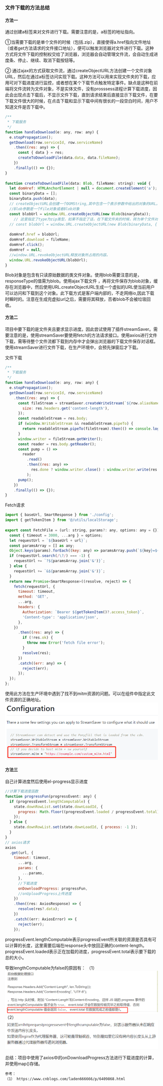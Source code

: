 ### 文件下载的方法总结
#### 方法一
通过创建a标签来对文件进行下载。需要注意的是，a标签的地址指向。

①当需要下载的是单个文件的时候（包括.zip），直接使得a.href指向文件地址（或者get方法请求的文件接口地址），便可以触发浏览器对文件进行下载。这种方式将文件下载的控制权交给了浏览器，浏览器会自动管理文件流，会自动生成进度条、停止、继续、取消下载按钮等。


② 通过ajax的方式获取文件流，通过createObjectURL方法创建一个文件对象URL，然后在通过a标签访问实现下载。这种方法可以用来实现文件夹的下载，应用可对下载进度进行监控，或者想在某个下载节点触发特定事件。缺点是这种在前端将文件流转为文件对象，不是实体文件，没有prosssess进程计算下载进度，因此会出现点击下载后，不显示文件下载，直到请求结束后直接显示下载文件，在要下载文件很大的时候，在点击下载和显示下载中间有很长的一段空白时间，用户不知道文件是否下载中。

````javascript
/**
 * 下载服务
 */
function handleDownload(e: any, row: any) {
  e.stopPropagation();
  getDownload(row.serviceId, row.serviceName)
    .then((res: any) => {
      const { data } = res;
      createToDownloadFile(data.data, data.fileName);
    })
    .finally(() => {});
}

function createToDownloadFile(data: Blob, fileName: string): void {
  let domHref: HTMLAnchorElement | null = document.createElement('a');
  const binaryData = [];
  binaryData.push(data);
  // createObjectURL会创建一个DOMString,其中包含一个表示参数中给出的对象的URL。这个新的URL对象表示指定的File对象或者Blob对象。这个 URL 的生命周期和创建它的窗口中的 document 绑定
  //Blob参数是一个File对象或者Blob对象
  const blobUrl = window.URL.createObjectURL(new Blob(binaryData));
    // 这里指定了type为zip类型，如果不指定了话，在下载文件夹的时候，转为单个文件对象。
  // const blobUrl = window.URL.createObjectURL(new Blob(binaryData, { type: 'application/zip' }));

  domHref.href = blobUrl;
  domHref.download = fileName;
  domHref.click();
  domHref = null;
  //window.URL.revokeObjectURL释放对象所占用的内容。
  window.URL.revokeObjectURL(blobUrl);
}
````
Blob对象是包含有只读原始数据的类文件对象。使用blob需要注意的是，responseType的值需为blob。使用ajax下载文件 ，再将文件保存为blob对象，缓存在浏览器中，然后使用URL.createObjectURL生成一个虚拟的URL使当前用户可以访问和下载到这个对象。此下载方式是客户端内部的，不走网络io,因此下载时瞬时的。注意在生成完虚拟url之后，需要将其释放，否者blob不会被垃圾回收。

#### 方法二
项目中要下载的是文件夹且要求显示进度。因此尝试使用了插件streamSaver。需要注意的是，使用streamSaver要使用fetch的方法请求接口。使用axios进行文件下载，需等待整个文件流都下载到内存中才会弹出浏览器的下载文件保存对话框。使用streamSaver进行文件下载，在生产环境中，会预先弹窗后才下载。

文件下载
````javascript
/**
 * 下载服务
 */
function handleDownload(e: any, row: any) {
  e.stopPropagation();
  getDownload(row.serviceId, row.serviceName)
    .then((res: any) => {
      const fileStream = streamSaver.createWriteStream(`${row.aliasName}.zip`, {
        size: res.headers.get('content-length'),
      });
      const readableStream = res.body;
      if (window.WritableStream && readableStream.pipeTo) {
        return readableStream.pipeTo(fileStream).then(() => console.log('done writing'));
      }
      window.writer = fileStream.getWriter();
      const reader = res.body.getReader();
      const pump = () =>
        reader
          .read()
          .then((res: any) =>
            res.done ? window.writer.close() : window.writer.write(res.value).then(pump),
          );
      pump();
    })
    .finally(() => {});
}
````
Fetch请求
````javascript
import { baseUrl, SmartResponse } from './config';
import { getTokenItem } from '@/utils/localStorage';

export const FetchFile = (url: string, params?: any, options: any = {}) => {
  const { timeout = 3000, ...arg } = options;
  let requestUrl = `${baseUrl + url}`;
  const paramsArray = [] as any;
  Object.keys(params).forEach((key: any) => paramsArray.push(`${key}=${params[key]}`));
  if (requestUrl.search(/\?/) === -1) {
    requestUrl += `?${paramsArray.join('&')}`;
  } else {
    requestUrl += `&${paramsArray.join('&')}`;
  }
  return new Promise<SmartResponse>((resolve, reject) => {
    fetch(requestUrl, {
      timeout: timeout,
      method: 'GET',
      ...arg,
      headers: {
        Authorization: `Bearer ${getTokenItem()?.access_token}`,
        'Content-type': 'application/json',
      },
    })
      .then((res: any) => {
        if (!res.ok) {
          throw new Error('fetch file error');
        }
        resolve(res);
      })
      .catch((err: any) => {
        reject(err);
      });
  });
};

````
使用此方法在生产环境中遇到了找不到mitm资源的问题。可以在组件中指定此文件资源的正确地址。
<img src='../img/JS/streamSaverConfig.png'/>
#### 方法三
自己计算进度然后使用el-progress显示进度


````javascript
//计算下载进度函数
function progressFun(progressEvent: any) {
  if (progressEvent.lengthComputable) {
    state.downRowList.set(state.downLoadId, {
      progress: Math.floor((progressEvent.loaded / progressEvent.total) * 100),
    });
  } else {
    state.downRowList.set(state.downLoadId, { process: -1 });
  }
}
// axios请求
axios
  .get(url, {
    timeout: timeout,
      ...arg,
      params: {
        ...params,
      },
      //下载进度
      onDownloadProgress: progressFun, 
      //onUploadProgress上传进度
    })
    .then((res: AxiosResponse) => {
      resolve(res?.data);
    })
    .catch((err: AxiosError) => {
      reject(err);
    });

````
progressEvent.lengthComputable表示progressEvent所关联的资源是否具有可以计算的长度，这里需要后端在response头中放回正确的content-length。progressEvent.loaded表示正在加载的进度，progressEvent.total表示要下载的总的大小。

导致lengthComputable为false的原因有：
（1）
<img src='../img/JS/下载遇到的问题解决1.png'/>
（2）
<img src='../img/JS/下载遇到的问题解决2.png'/>

总结：项目中使用了axios中的onDownloadProgress方法进行下载进度的计算，并使用map()存储。

````text
参考：
（1） https://www.cnblogs.com/laden666666/p/6409868.html
````